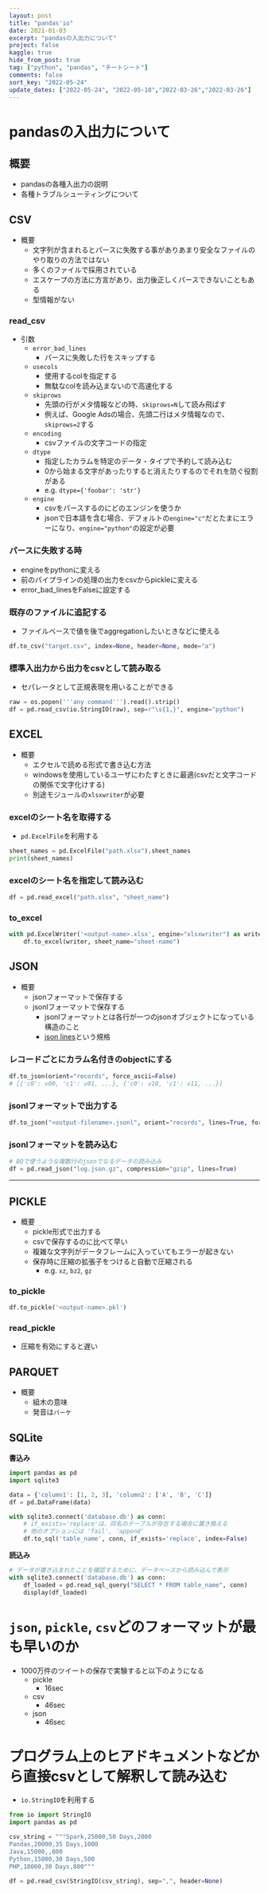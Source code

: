 ```yaml
---
layout: post
title: "pandas'io"
date: 2021-01-03
excerpt: "pandasの入出力について"
project: false
kaggle: true
hide_from_post: true
tag: ["python", "pandas", "チートシート"]
comments: false
sort_key: "2022-05-24"
update_dates: ["2022-05-24", "2022-05-10","2022-03-26","2022-03-26"]
---
```


# pandasの入出力について

## 概要
 - pandasの各種入出力の説明　
 - 各種トラブルシューティングについて

## CSV
 - 概要
   - 文字列が含まれるとパースに失敗する事がありあまり安全なファイルのやり取りの方法ではない
   - 多くのファイルで採用されている
   - エスケープの方法に方言があり、出力後正しくパースできないこともある
   - 型情報がない

### read_csv
 - 引数
   - `error_bad_lines`
     - パースに失敗した行をスキップする
   - `usecols`
     - 使用するcolを指定する
     - 無駄なcolを読み込まないので高速化する
   - `skiprows`
     - 先頭の行がメタ情報などの時、`skiprows=N`して読み飛ばす
     - 例えば、Google Adsの場合、先頭二行はメタ情報なので、`skiprows=2`する
   - `encoding`
     - csvファイルの文字コードの指定
   - `dtype`
     - 指定したカラムを特定のデータ・タイプで予約して読み込む
     - 0から始まる文字があったりすると消えたりするのでそれを防ぐ役割がある
     - e.g. `dtype={'foobar': 'str'}`
   - `engine`
     - csvをパースするのにどのエンジンを使うか
     - jsonで日本語を含む場合、デフォルトの`engine="c"`だとたまにエラーになり、`engine="python"`の設定が必要

### パースに失敗する時
 - engineをpythonに変える
 - 前のパイプラインの処理の出力をcsvからpickleに変える
 - error_bad_linesをFalseに設定する

### 既存のファイルに追記する
 - ファイルベースで値を後でaggregationしたいときなどに使える

```python
df.to_csv("target.csv", index=None, header=None, mode="a")
```

### 標準入出力から出力をcsvとして読み取る
 - セパレータとして正規表現を用いることができる

```python
raw = os.popen('''any command''').read().strip()
df = pd.read_csv(io.StringIO(raw), sep=r"\s{1,}", engine="python")
```

## EXCEL
 - 概要
   - エクセルで読める形式で書き込む方法
   - windowsを使用しているユーザにわたすときに最適(csvだと文字コードの関係で文字化けする)
   - 別途モジュールの`xlsxwriter`が必要

### excelのシート名を取得する
 - `pd.ExcelFile`を利用する

```python
sheet_names = pd.ExcelFile("path.xlsx").sheet_names 
print(sheet_names)
```

### excelのシート名を指定して読み込む

```python
df = pd.read_excel("path.xlsx", "sheet_name")
```

### to_excel

```python
with pd.ExcelWriter('<output-name>.xlsx', engine="xlsxwriter") as writer:  
	df.to_excel(writer, sheet_name="sheet-name")
```

## JSON
 - 概要
   - jsonフォーマットで保存する
   - jsonlフォーマットで保存する
     - jsonlフォーマットとは各行が一つのjsonオブジェクトになっている構造のこと
     - [json lines](https://jsonlines.org/)という規格

### レコードごとにカラム名付きのobjectにする

```python
df.to_json(orient="records", force_ascii=False)
# [{'c0': v00, 'c1': v01, ...}, {'c0': v10, 'c1': v11, ...}]
```

### jsonlフォーマットで出力する

```python
df.to_json("<output-filename>.jsonl", orient="records", lines=True, force_ascii=False)
```

### jsonlフォーマットを読み込む

```python
# BQで使うような複数行のjsonでなるデータの読み込み
df = pd.read_json("log.json.gz", compression="gzip", lines=True)
```

---

## PICKLE
 - 概要
   - pickle形式で出力する
   - csvで保存するのに比べて早い
   - 複雑な文字列がデータフレームに入っていてもエラーが起きない
   - 保存時に圧縮の拡張子をつけると自動で圧縮される
     - e.g. `xz`, `bz2`, `gz`

### to_pickle

```python
df.to_pickle('<output-name>.pkl')
```

### read_pickle
 - 圧縮を有効にすると遅い

## PARQUET
 - 概要
   - 組木の意味
   - 発音は`パーケ`

## SQLite

**書込み**
```python
import pandas as pd
import sqlite3

data = {'column1': [1, 2, 3], 'column2': ['A', 'B', 'C']}
df = pd.DataFrame(data)

with sqlite3.connect('database.db') as conn:
    # if_exists='replace'は、同名のテーブルが存在する場合に置き換える
    # 他のオプションには 'fail', 'append'
    df.to_sql('table_name', conn, if_exists='replace', index=False)
```

**読込み**
```python
# データが書き込まれたことを確認するために、データベースから読み込んで表示
with sqlite3.connect('database.db') as conn:
    df_loaded = pd.read_sql_query("SELECT * FROM table_name", conn)
    display(df_loaded)
```

# `json`, `pickle`, `csv`どのフォーマットが最も早いのか
 - 1000万件のツイートの保存で実験すると以下のようになる
   - pickle
     - 16sec
   - csv
     - 46sec
   - json
     - 46sec

# プログラム上のヒアドキュメントなどから直接csvとして解釈して読み込む
 - `io.StringIO`を利用する

```python
from io import StringIO
import pandas as pd

csv_string = """Spark,25000,50 Days,2000
Pandas,20000,35 Days,1000
Java,15000,,800
Python,15000,30 Days,500
PHP,18000,30 Days,800"""

df = pd.read_csv(StringIO(csv_string), sep=",", header=None)
```
